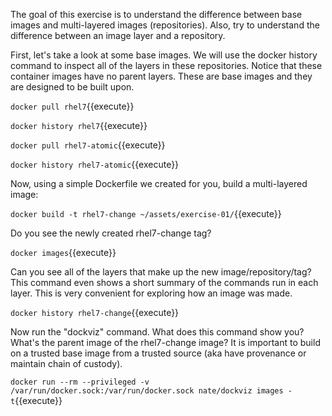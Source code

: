 The goal of this exercise is to understand the difference between base images and multi-layered images (repositories). Also, try to understand the difference between an image layer and a repository.

First, let's take a look at some base images. We will use the docker history command to inspect all of the layers in these repositories. Notice that these container images have no parent layers. These are base images and they are designed to be built upon.

``docker pull rhel7``{{execute}}

``docker history rhel7``{{execute}}

``docker pull rhel7-atomic``{{execute}}

``docker history rhel7-atomic``{{execute}}

Now, using a simple Dockerfile we created for you, build a multi-layered image:

``docker build -t rhel7-change ~/assets/exercise-01/``{{execute}}

Do you see the newly created rhel7-change tag?

``docker images``{{execute}}

Can you see all of the layers that make up the new image/repository/tag? This command even shows a short summary of the commands run in each layer. This is very convenient for exploring how an image was made.

``docker history rhel7-change``{{execute}}

Now run the "dockviz" command. What does this command show you? What's the parent image of the rhel7-change image? It is important to build on a trusted base image from a trusted source (aka have provenance or maintain chain of custody).

``docker run --rm --privileged -v /var/run/docker.sock:/var/run/docker.sock nate/dockviz images -t``{{execute}}

